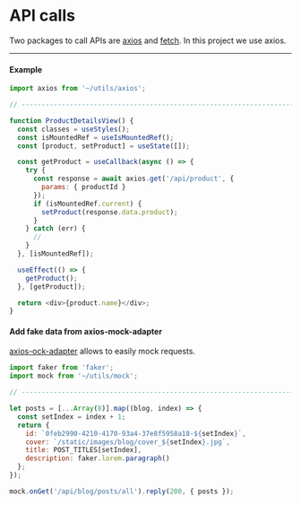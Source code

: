 # API calls

Two packages to call APIs are [axios](https://www.npmjs.com/package/axios) and [fetch](https://www.npmjs.com/package/fetch). In this project we use axios.

---

#### Example

```js
import axios from '~/utils/axios';

// ----------------------------------------------------------------------

function ProductDetailsView() {
  const classes = useStyles();
  const isMountedRef = useIsMountedRef();
  const [product, setProduct] = useState([]);

  const getProduct = useCallback(async () => {
    try {
      const response = await axios.get('/api/product', {
        params: { productId }
      });
      if (isMountedRef.current) {
        setProduct(response.data.product);
      }
    } catch (err) {
      //
    }
  }, [isMountedRef]);

  useEffect(() => {
    getProduct();
  }, [getProduct]);

  return <div>{product.name}</div>;
}
```

#### Add fake data from axios-mock-adapter

[axios-ock-adapter](https://github.com/ctimmerm/axios-mock-adapter#readme) allows to easily mock requests.

```js
import faker from 'faker';
import mock from '~/utils/mock';

// ----------------------------------------------------------------------

let posts = [...Array(8)].map((blog, index) => {
  const setIndex = index + 1;
  return {
    id: `0feb2990-4210-4170-93a4-37e8f5958a18-${setIndex}`,
    cover: `/static/images/blog/cover_${setIndex}.jpg`,
    title: POST_TITLES[setIndex],
    description: faker.lorem.paragraph()
  };
});

mock.onGet('/api/blog/posts/all').reply(200, { posts });
```
